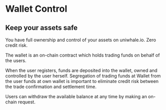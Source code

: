 # Wallet Control

## Keep your assets safe

You have full ownership and control of your assets on uniwhale.io. Zero credit risk.

The wallet is an on-chain contract which holds trading funds on behalf of the users.

When the user registers, funds are deposited into the wallet, owned and controlled by the user herself. Segregation of trading funds at Wallet from the user funds at own wallet is important to eliminate credit risk between the trade confirmation and settlement time.

Users can withdraw the available balance at any time by making an on-chain request.
